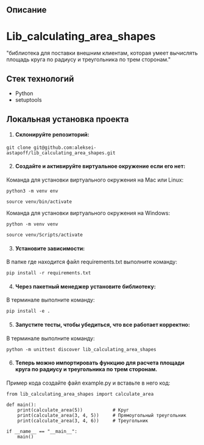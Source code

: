 ## Описание
# Lib_calculating_area_shapes

 "библиотека для поставки внешним клиентам, которая умеет вычислять площадь круга по радиусу и треугольника по трем сторонам."

## Стек технологий

- Python
- setuptools

## Локальная установка проекта

1. #### Склонируйте репозиторий:
```
git clone git@github.com:aleksei-astapoff/lib_calculating_area_shapes.git
```

2. #### Создайте и активируйте виртуальное окружение если его нет:
Команда для установки виртуального окружения на Mac или Linux:
```
python3 -m venv env

source venv/bin/activate
```

Команда для установки виртуального окружения на Windows:
```
python -m venv venv

source venv/Scripts/activate
```

3. #### Установите зависимости:
В папке где находится файл requirements.txt выполните команду:
```
pip install -r requirements.txt
```

4. #### Через пакетный менеджер установите библиотеку:
В терминале выполните команду:
```
pip install -e .
```

5. #### Запустите тесты, чтобы убедиться, что все работает корректно:
В терминале выполните команду:
```
python -m unittest discover lib_calculating_area_shapes
```
6. #### Теперь можно импортировать функцию для расчета площади круга по радиусу и треугольника по трем сторонам.
Пример кода создайте файл example.py и вставьте в него код:
```
from lib_calculating_area_shapes import calculate_area

def main():
    print(calculate_area(5))           # Круг
    print(calculate_area(3, 4, 5))     # Прямоугольный треугольник
    print(calculate_area(3, 4, 6))     # Треугольник

if __name__ == "__main__":
    main()
```